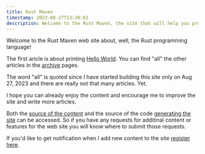 ```yaml
---
title: Rust Maven
timestamp: 2023-08-27T13:30:01
description: Welcome to the Rust Maven, the site that will help you programming in Rust.
---
```


Welcome to the Rust Maven web site about, well, the Rust programming language!

The first aricle is about printing [Hello World](/hello-world). You can find "all" the other articles in the [archive](/archive) pages.

The word "all" is quoted since I have started building this site only on Aug 27, 2023 and there are really not that many articles. Yet.

I hope you can already enjoy the content and encourage me to improve the site and write more articles.


Both the [source of the content](https://github.com/szabgab/rust.code-maven.com/) and the source of the code [generating the site](https://github.com/szabgab/code-maven.rs) can be accessed. So if you have any requests for additinal content or features for the web site you will know where to submit those requests.


If you'd like to get notification when I add new content to the site [register here](https://groups.google.com/g/rust-maven/).

